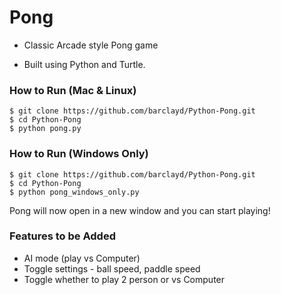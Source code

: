 # Pong

- Classic Arcade style Pong game

- Built using Python and Turtle.


### How to Run (Mac & Linux)

````
$ git clone https://github.com/barclayd/Python-Pong.git
$ cd Python-Pong
$ python pong.py
````

### How to Run (Windows Only)

````
$ git clone https://github.com/barclayd/Python-Pong.git
$ cd Python-Pong
$ python pong_windows_only.py
````

Pong will now open in a new window and you can start playing!

### Features to be Added

* AI mode (play vs Computer)
* Toggle settings - ball speed, paddle speed
* Toggle whether to play 2 person or vs Computer
